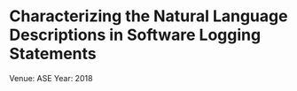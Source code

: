 # Characterizing the Natural Language Descriptions in Software Logging Statements

Venue: ASE
Year: 2018